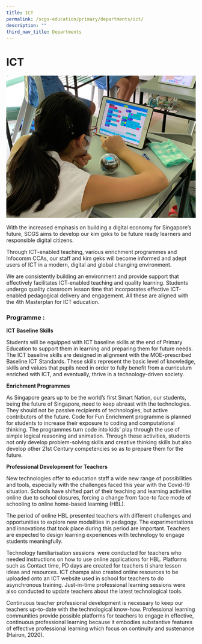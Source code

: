 ```yaml
---
title: ICT
permalink: /scgs-education/primary/departments/ict/
description: ""
third_nav_title: Departments
---
```


# **ICT**
![](/images/WhatsApp-Image-2020-10-30.jpeg)


With the increased emphasis on building a digital economy for Singapore’s future, SCGS aims to develop our kim geks to be future ready learners and responsible digital citizens.

Through ICT-enabled teaching, various enrichment programmes and Infocomm CCAs, our staff and kim geks will become informed and adept users of ICT in a modern, digital and global changing environment.

We are consistently building an environment and provide support that effectively facilitates ICT-enabled teaching and quality learning. Students undergo quality classroom lesson time that incorporates effective ICT-enabled pedagogical delivery and engagement. All these are aligned with the 4th Masterplan for ICT education.

### Programme :

**ICT Baseline Skills**

Students will be equipped with ICT baseline skills at the end of Primary Education to support them in learning and preparing them for future needs. The ICT baseline skills are designed in alignment with the MOE-prescribed Baseline ICT Standards. These skills represent the basic level of knowledge, skills and values that pupils need in order to fully benefit from a curriculum enriched with ICT, and eventually, thrive in a technology-driven society.

**Enrichment Programmes**

As Singapore gears up to be the world’s first Smart Nation, our students, being the future of Singapore, need to keep abreast with the technologies. They should not be passive recipients of technologies, but active contributors of the future. Code for Fun Enrichment programme is planned for students to increase their exposure to coding and computational thinking. The programmes turn code into kids’ play through the use of simple logical reasoning and animation. Through these activities, students not only develop problem-solving skills and creative thinking skills but also develop other 21st Century competencies so as to prepare them for the future.

**Professional Development for Teachers**

New technologies offer to education staff a wide new range of possibilities and tools, especially with the challenges faced this year with the Covid-19 situation. Schools have shifted part of their teaching and learning activities online due to school closures, forcing a change from face-to face mode of schooling to online home-based learning (HBL).

The period of online HBL presented teachers with different challenges and opportunities to explore new modalities in pedagogy. The experimentations and innovations that took place during this period are important. Teachers are expected to design learning experiences with technology to engage students meaningfully.

Technology familiarisation sessions  were conducted for teachers who needed instructions on how to use online applications for HBL. Platforms such as Contact time, PD days are created for teachers ti share lesson ideas and resources. ICT champs also created online resources to be uploaded onto an ICT website used in school for teachers to do asynchronous training. Just-in-time professional learning sessions were also conducted to update teachers about the latest technological tools.

Continuous teacher professional development is necessary to keep our teachers up-to-date with the technological know-how. Professional learning communities provide possible platforms for teachers to engage in effective, continuous professional learning because it embodies substantive features of effective professional learning which focus on continuity and sustenance (Hairon, 2020).